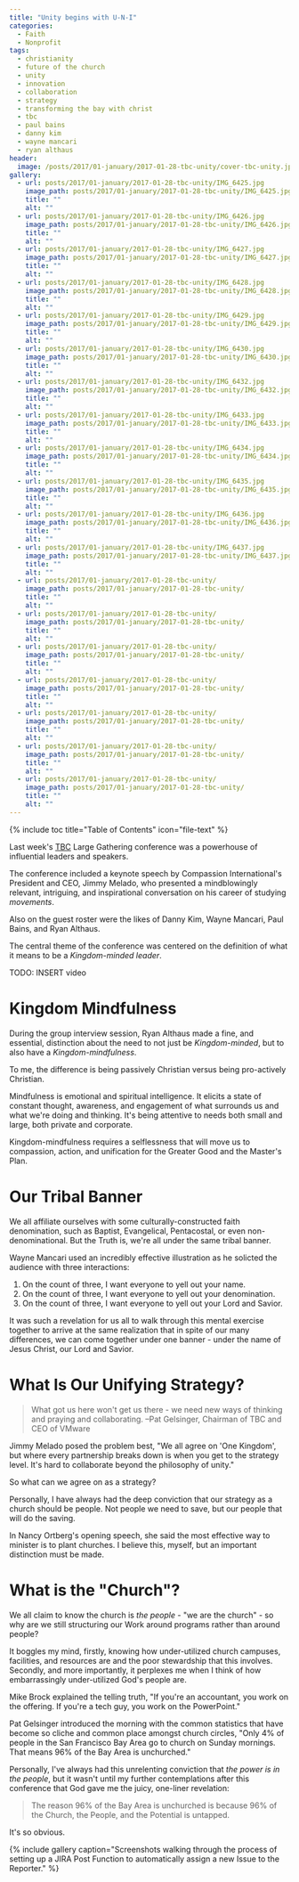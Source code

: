 ```yaml
---
title: "Unity begins with U-N-I"
categories:
  - Faith
  - Nonprofit
tags:
  - christianity
  - future of the church
  - unity
  - innovation
  - collaboration
  - strategy
  - transforming the bay with christ
  - tbc
  - paul bains
  - danny kim
  - wayne mancari
  - ryan althaus
header:
  image: /posts/2017/01-january/2017-01-28-tbc-unity/cover-tbc-unity.jpg
gallery:
  - url: posts/2017/01-january/2017-01-28-tbc-unity/IMG_6425.jpg
    image_path: posts/2017/01-january/2017-01-28-tbc-unity/IMG_6425.jpg
    title: ""
    alt: ""
  - url: posts/2017/01-january/2017-01-28-tbc-unity/IMG_6426.jpg
    image_path: posts/2017/01-january/2017-01-28-tbc-unity/IMG_6426.jpg
    title: ""
    alt: ""
  - url: posts/2017/01-january/2017-01-28-tbc-unity/IMG_6427.jpg
    image_path: posts/2017/01-january/2017-01-28-tbc-unity/IMG_6427.jpg
    title: ""
    alt: ""
  - url: posts/2017/01-january/2017-01-28-tbc-unity/IMG_6428.jpg
    image_path: posts/2017/01-january/2017-01-28-tbc-unity/IMG_6428.jpg
    title: ""
    alt: ""
  - url: posts/2017/01-january/2017-01-28-tbc-unity/IMG_6429.jpg
    image_path: posts/2017/01-january/2017-01-28-tbc-unity/IMG_6429.jpg
    title: ""
    alt: ""
  - url: posts/2017/01-january/2017-01-28-tbc-unity/IMG_6430.jpg
    image_path: posts/2017/01-january/2017-01-28-tbc-unity/IMG_6430.jpg
    title: ""
    alt: ""
  - url: posts/2017/01-january/2017-01-28-tbc-unity/IMG_6432.jpg
    image_path: posts/2017/01-january/2017-01-28-tbc-unity/IMG_6432.jpg
    title: ""
    alt: ""
  - url: posts/2017/01-january/2017-01-28-tbc-unity/IMG_6433.jpg
    image_path: posts/2017/01-january/2017-01-28-tbc-unity/IMG_6433.jpg
    title: ""
    alt: ""
  - url: posts/2017/01-january/2017-01-28-tbc-unity/IMG_6434.jpg
    image_path: posts/2017/01-january/2017-01-28-tbc-unity/IMG_6434.jpg
    title: ""
    alt: ""
  - url: posts/2017/01-january/2017-01-28-tbc-unity/IMG_6435.jpg
    image_path: posts/2017/01-january/2017-01-28-tbc-unity/IMG_6435.jpg
    title: ""
    alt: ""
  - url: posts/2017/01-january/2017-01-28-tbc-unity/IMG_6436.jpg
    image_path: posts/2017/01-january/2017-01-28-tbc-unity/IMG_6436.jpg
    title: ""
    alt: ""
  - url: posts/2017/01-january/2017-01-28-tbc-unity/IMG_6437.jpg
    image_path: posts/2017/01-january/2017-01-28-tbc-unity/IMG_6437.jpg
    title: ""
    alt: ""
  - url: posts/2017/01-january/2017-01-28-tbc-unity/
    image_path: posts/2017/01-january/2017-01-28-tbc-unity/
    title: ""
    alt: ""
  - url: posts/2017/01-january/2017-01-28-tbc-unity/
    image_path: posts/2017/01-january/2017-01-28-tbc-unity/
    title: ""
    alt: ""
  - url: posts/2017/01-january/2017-01-28-tbc-unity/
    image_path: posts/2017/01-january/2017-01-28-tbc-unity/
    title: ""
    alt: ""
  - url: posts/2017/01-january/2017-01-28-tbc-unity/
    image_path: posts/2017/01-january/2017-01-28-tbc-unity/
    title: ""
    alt: ""
  - url: posts/2017/01-january/2017-01-28-tbc-unity/
    image_path: posts/2017/01-january/2017-01-28-tbc-unity/
    title: ""
    alt: ""
  - url: posts/2017/01-january/2017-01-28-tbc-unity/
    image_path: posts/2017/01-january/2017-01-28-tbc-unity/
    title: ""
    alt: ""
  - url: posts/2017/01-january/2017-01-28-tbc-unity/
    image_path: posts/2017/01-january/2017-01-28-tbc-unity/
    title: ""
    alt: ""
---
```


{% include toc title="Table of Contents" icon="file-text" %}

Last week's [TBC](http://tbc.city/) Large Gathering conference was a powerhouse of influential leaders and speakers.

The conference included a keynote speech by Compassion International's President and CEO, Jimmy Melado, who presented a mindblowingly relevant, intriguing, and inspirational conversation on his career of studying *movements*.

Also on the guest roster were the likes of Danny Kim, Wayne Mancari, Paul Bains, and Ryan Althaus.

The central theme of the conference was centered on the definition of what it means to be a *Kingdom-minded leader*.

TODO: INSERT video

# Kingdom Mindfulness
During the group interview session, Ryan Althaus made a fine, and essential, distinction about the need to not just be *Kingdom-minded*, but to also have a *Kingdom-mindfulness*.

To me, the difference is being passively Christian versus being pro-actively Christian.

Mindfulness is emotional and spiritual intelligence. It elicits a state of constant thought, awareness, and engagement of what surrounds us and what we're doing and thinking. It's being attentive to needs both small and large, both private and corporate.

Kingdom-mindfulness requires a selflessness that will move us to compassion, action, and unification for the Greater Good and the Master's Plan.

# Our Tribal Banner
We all affiliate ourselves with some culturally-constructed faith denomination, such as Baptist, Evangelical, Pentacostal, or even non-denominational. But the Truth is, we're all under the same tribal banner.

Wayne Mancari used an incredibly effective illustration as he solicted the audience with three interactions:

1. On the count of three, I want everyone to yell out your name.
2. On the count of three, I want everyone to yell out your denomination.
3. On the count of three, I want everyone to yell out your Lord and Savior.

It was such a revelation for us all to walk through this mental exercise together to arrive at the same realization that in spite of our many differences, we can come together under one banner - under the name of Jesus Christ, our Lord and Savior.

# What Is Our Unifying Strategy?

> What got us here won't get us there - we need new ways of thinking and praying and collaborating. –Pat Gelsinger, Chairman of TBC and CEO of VMware

Jimmy Melado posed the problem best, "We all agree on 'One Kingdom', but where every partnership breaks down is when you get to the strategy level. It's hard to collaborate beyond the philosophy of unity."

So what can we agree on as a strategy?

Personally, I have always had the deep conviction that our strategy as a church should be people. Not people we need to save, but our people that will do the saving.

In Nancy Ortberg's opening speech, she said the most effective way to minister is to plant churches. I believe this, myself, but an important distinction must be made.

# What is the "Church"?
We all claim to know the church is *the people* - "we are the church" - so why are we still structuring our Work around programs rather than around people?

It boggles my mind, firstly, knowing how under-utilized church campuses, facilities, and resources are and the poor stewardship that this involves. Secondly, and more importantly, it perplexes me when I think of how embarrassingly under-utilized God's people are.

Mike Brock explained the telling truth, "If you're an accountant, you work on the offering. If you're a tech guy, you work on the PowerPoint."

Pat Gelsinger introduced the morning with the common statistics that have become so cliche and common place amongst church circles, "Only 4% of people in the San Francisco Bay Area go to church on Sunday mornings. That means 96% of the Bay Area is unchurched."

Personally, I've always had this unrelenting conviction that *the power is in the people*, but it wasn't until my further contemplations after this conference that God gave me the juicy, one-liner revelation:

> The reason 96% of the Bay Area is unchurched is because 96% of the Church, the People, and the Potential is untapped.

It's so obvious.


{% include gallery caption="Screenshots walking through the process of setting up a JIRA Post Function to automatically assign a new Issue to the Reporter." %}
